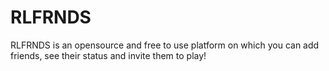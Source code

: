 # RLFRNDS
RLFRNDS is an opensource and free to use platform on which you can add friends, see their status and invite them to play! 
